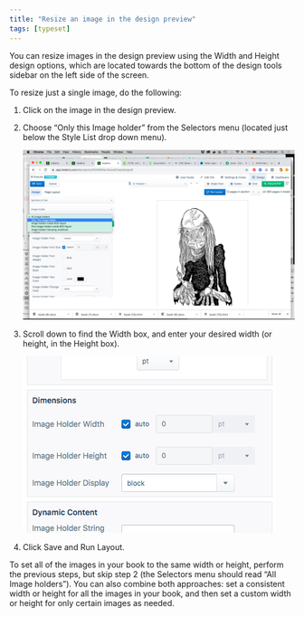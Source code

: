 ```yaml
---
title: "Resize an image in the design preview"
tags: [typeset]
---
```

 
<html><body><section data-type="chapter" class="hsecchapter" data-hederis-type="hsecchapter" id="resize-images" data-pi-attrs="id: resize-images; data-tags: typeset;" role="doc-chapter" data-tags="typeset" data-author-name=" " data-book-title=" " title="Resize an image in the design preview"><p class="hblkp" data-hederis-type="hblkp" id="p4k2UpCqi">You can resize images in the design preview using the Width and Height design options, which are located towards the bottom of the design tools sidebar on the left side of the screen. </p><p class="hblkp" data-hederis-type="hblkp" id="peNIB9a2R">To resize just a single image, do the following:</p><ol class="hwprnumlist" data-hederis-type="hwprnumlist" id="pxFbHzlRm"><li class="hblkoli" data-hederis-type="hblkoli" id="lihcH1uPiz"><p class="hblkoli" data-hederis-type="hblklip" id="p83zwtvdB">Click on the image in the design preview.</p></li><li class="hblkoli" data-hederis-type="hblkoli" id="li8WsSCXOY"><p class="hblkoli" data-hederis-type="hblklip" id="pNfUIEMAZ">Choose &#8220;Only this Image holder&#8221; from the Selectors menu (located just below the Style List drop down menu).</p><img data-hederis-type="hblkimg" class="hblkimg" id="pZyiOI24s" src="/images/resize_img_1.png" data-img-src="/images/resize_img_1.png"/></li><li class="hblkoli" data-hederis-type="hblkoli" id="lihTTU2qKP"><p class="hblkoli" data-hederis-type="hblklip" id="pyUxQlxwr">Scroll down to find the Width box, and enter your desired width (or height, in the Height box).</p><img data-hederis-type="hblkimg" class="hblkimg" id="p18PBqjNV" src="/images/resize_img_2.png" data-img-src="/images/resize_img_2.png"/></li><li class="hblkoli" data-hederis-type="hblkoli" id="livR94Udd0"><p class="hblkoli" data-hederis-type="hblklip" id="pLmxooFmr">Click Save and Run Layout.</p></li></ol><p class="hblkp" data-hederis-type="hblkp" id="plfzyR5fZ">To set all of the images in your book to the same width or height, perform the previous steps, but skip step 2 (the Selectors menu should read &#8220;All Image holders&#8221;). You can also combine both approaches: set a consistent width or height for all the images in your book, and then set a custom width or height for only certain images as needed.</p></section></body></html>
